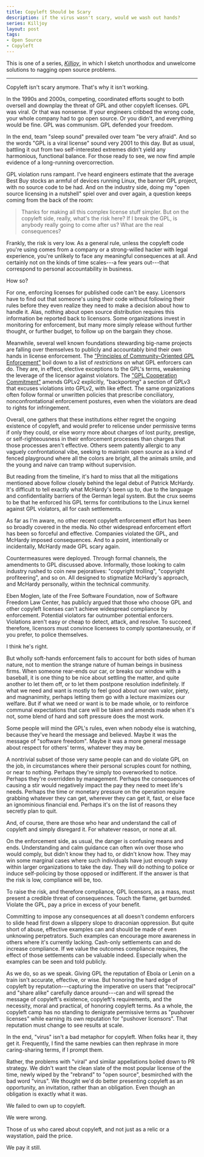 ```yaml
---
title: Copyleft Should be Scary
description: if the virus wasn't scary, would we wash out hands?
series: Killjoy
layout: post
tags:
- Open Source
- Copyleft
---
```


This is one of a series, [_Killjoy_](/series/Killjoy.html), in which I sketch unorthodox and unwelcome solutions to nagging open source problems.

---

Copyleft isn't scary anymore.  That's why it isn't working.

In the 1990s and 2000s, competing, coordinated efforts sought to both oversell and downplay the threat of GPL and other copyleft licenses.  GPL was viral.   Or that was nonsense.  If your engineers cribbed the wrong code, your whole company had to go open source.   Or you didn't, and everything would be fine.  GPL was communism.  GPL defended your freedom.

In the end, team "sleep sound" prevailed over team "be very afraid".  And so the words "GPL is a viral license" sound very 2001 to this day.  But as usual, battling it out from two self-interested extremes didn't yield any harmonious, functional balance.  For those ready to see, we now find ample evidence of a long-running overcorrection.

GPL violation runs rampant.  I've heard engineers estimate that the average Best Buy stocks an armful of devices running Linux, the banner GPL project, with no source code to be had.  And on the industry side, doing my "open source licensing in a nutshell" spiel over and over again, a question keeps coming from the back of the room:

> Thanks for making all this complex license stuff simpler.  But on the copyleft side, really, what's the risk here?  If I break the GPL, is anybody really going to come after us?  What are the real consequences?

Frankly, the risk is very low.  As a general rule, unless the copyleft code you're using comes from a company or a strong-willed hacker with legal experience, you're unlikely to face any meaningful consequences at all.  And certainly not on the kinds of time scales---a few years out---that correspond to personal accountability in business.

How so?

For one, enforcing licenses for published code can't be easy.  Licensors have to find out that someone's using their code without following their rules before they even realize they need to make a decision about how to handle it.  Alas, nothing about open source distribution requires this information be reported back to licensors.  Some organizations invest in monitoring for enforcement, but many more simply release without further thought, or further budget, to follow up on the bargain they chose.

Meanwhile, several well known foundations stewarding big-name projects are falling over themselves to publicly and accountably bind their own hands in license enforcement.  The ["Principles of Community-Oriented GPL Enforcement"](https://sfconservancy.org/copyleft-compliance/principles.html) boil down to a list of _restrictions_ on what GPL enforcers can do.  They are, in effect, elective exceptions to the GPL's terms, weakening the leverage of the licensor against violators.  The ["GPL Cooperation Commitment"](https://gplcc.github.io/gplcc/) amends GPLv2 explicitly, "backporting" a section of GPLv3 that excuses violations into GPLv2, with like effect.  The same organizations often follow formal or unwritten policies that prescribe conciliatory, nonconfrontational enforcement postures, even when the violators are dead to rights for infringement.

Overall, one gathers that these institutions either regret the ongoing existence of copyleft, and would prefer to relicense under permissive terms if only they could, or else worry more about charges of lost purity, prestige, or self-righteousness in their enforcement processes than charges that those processes aren't effective.  Others seem patently allergic to any vaguely confrontational vibe, seeking to maintain open source as a kind of fenced playground where all the colors are bright, all the animals smile, and the young and naive can tramp without supervision.

But reading from the timeline, it's hard to miss that all the mitigations mentioned above follow closely behind the legal debut of Patrick McHardy.  It's difficult to tell exactly what McHardy's been up to, due to the language and confidentiality barriers of the German legal system.  But the crux seems to be that he enforced his GPL terms for contributions to the Linux kernel against GPL violators, all for cash settlements.

As far as I'm aware, no other recent copyleft enforcement effort has been so broadly covered in the media.  No other widespread enforcement effort has been so forceful and effective.  Companies violated the GPL, and McHardy imposed consequences.  And to a point, intentionally or incidentally, McHardy made GPL scary again.

Countermeasures were deployed.  Through formal channels, the amendments to GPL discussed above.  Informally, those looking to calm industry rushed to coin new pejoratives: "copyright trolling", "copyright profiteering", and so on.  All designed to stigmatize McHardy's approach, and McHardy personally, within the technical community.

Eben Moglen, late of the Free Software Foundation, now of Software Freedom Law Center, has publicly argued that those who choose GPL and other copyleft licenses can't achieve widespread compliance by enforcement.  Potential violators far outnumber potential enforcers.  Violations aren't easy or cheap to detect, attack, and resolve.  To succeed, therefore, licensors must convince licensees to comply spontaneously, or if you prefer, to police themselves.

I think he's right.

But wholly soft-hands enforcement fails to account for both sides of human nature, not to mention the strange nature of human beings in business firms.  When someone rear-ends our car, or breaks our window with a baseball, it is one thing to be nice about settling the matter, and quite another to let them off, or to let them postpone resolution indefinitely.  If what we need and want is mostly to feel good about our own valor, piety, and magnanimity, perhaps letting them go with a lecture maximizes our welfare.  But if what we need or want is to be made whole, or to reinforce communal expectations that care will be taken and amends made when it's not, some blend of hard and soft pressure does the most work.

Some people will mind the GPL's rules, even when nobody else is watching, because they've heard the message and believed.  Maybe it was the message of "software freedom".  Maybe it was a more general message about respect for others' terms, whatever they may be.

A nontrivial subset of those very same people can and do violate GPL on the job, in circumstances where their personal scruples count for nothing, or near to nothing.  Perhaps they're simply too overworked to notice.  Perhaps they're overridden by management.  Perhaps the consequences of causing a stir would negatively impact the pay they need to meet life's needs.  Perhaps the time or monetary pressure on the operation require grabbing whatever they can get, wherever they can get it, fast, or else face an ignominious financial end.  Perhaps it's on the list of reasons they secretly plan to quit.

And, of course, there are those who hear and understand the call of copyleft and simply disregard it.  For whatever reason, or none at all.

On the enforcement side, as usual, the danger is confusing means and ends.  Understanding and calm guidance can often win over those who would comply, but didn't know they had to, or didn't know how.  They may win some marginal cases where such individuals have just enough sway within larger organizations to take the day.  They will do nothing to police or induce self-policing by those opposed or indifferent.  If the answer is that the risk is low, compliance will be, too.

To raise the risk, and therefore compliance, GPL licensors, as a mass, must present a credible threat of consequences.  Touch the flame, get burnded.  Violate the GPL, pay a price in excess of your benefit.

Committing to impose any consequences at all doesn't condemn enforcers to slide head first down a slippery slope to draconian oppression.  But quite short of abuse, effective examples can and should be made of even unknowing perpetrators.  Such examples can encourage more awareness in others where it's currently lacking.  Cash-only settlements can and do increase compliance.  If we value the outcomes compliance requires, the effect of those settlements can be valuable indeed.  Especially when the examples can be seen and told publicly.

As we do, so as we speak.  Giving GPL the reputation of Ebola or Lenin on a train isn't accurate, effective, or wise.  But honoring the hard edge of copyleft by reputation---capturing the imperative on users that "reciprocal" and "share alike" carefully dance around---can and will spread the message of copyleft's existence, copyleft's requirements, and the necessity, moral and practical, of honoring copyleft terms.  As a whole, the copyleft camp has no standing to denigrate permissive terms as "pushover licenses" while earning its own reputation for "pushover licensors".  That reputation must change to see results at scale.

In the end, "virus" isn't a bad metaphor for copyleft.  When folks hear it, they get it.  Frequently, I find the same newbies can then rephrase in more caring-sharing terms, if I prompt them.

Rather, the problems with "viral" and similar appellations boiled down to PR strategy.  We didn't want the clean slate of the most popular license of the time, newly wiped by the "rebrand" to "open source", besmirched with the bad word "virus".  We thought we'd do better presenting copyleft as an opportunity, an invitation, rather than an obligation.  Even though an obligation is exactly what it was.

We failed to own up to copyleft.

We were wrong.

Those of us who cared about copyleft, and not just as a relic or a waystation, paid the price.

We pay it still.
